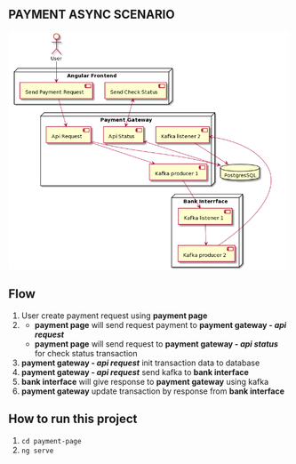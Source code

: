 ## PAYMENT ASYNC SCENARIO
![alt text](uml.png "UML")
## Flow
1. User create payment request using **payment page**
2. * **payment page** will send request payment to **payment gateway - _api request_**
   * **payment page** will send request to **payment gateway - _api status_** for check status transaction
4. **payment gateway - _api request_** init transaction data to database
5. **payment gateway - _api request_** send kafka to **bank interface**
6. **bank interface** will give response to **payment gateway** using kafka
7. **payment gateway** update transaction by response from **bank interface**  


## How to run this project
1. `cd payment-page`
2. `ng serve`

